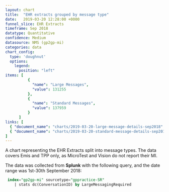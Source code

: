```yaml
---
layout: chart
title:  "EHR extracts grouped by message type"
date:   2019-03-20 12:28:00 +0000
funnel_slice: EHR Extracts
timeframe: Sep 2018
datatype: Quantitative
confidence: Medium
datasource: NMS (gp2gp-mi)
categories: data
chart_config: 
  type: 'doughnut'
  options:
    legend:
      position: "left"
items: [
          {
            "name": "Large Messages",
            "value": 131255
          },
          {
            "name": "Standard Messages",
            "value": 137959
          }
      ]
links: [
  { "document_name": "charts/2019-03-20-large-message-details-sep2018" },
  { "document_name": "charts/2019-03-20-standard-message-details-sep2018" }
] 
---
```

A chart representing the EHR Extracts split into message types. The data covers Emis and TPP only, as MicroTest and Vision do not report their MI.

The data was collected from **Splunk** with the following query, and the date range was 1st-30th September 2018:

```sql
 index="gp2gp-mi" sourcetype="gppractice-SR"
    | stats dc(ConversationID) by LargeMessagingRequired
```
